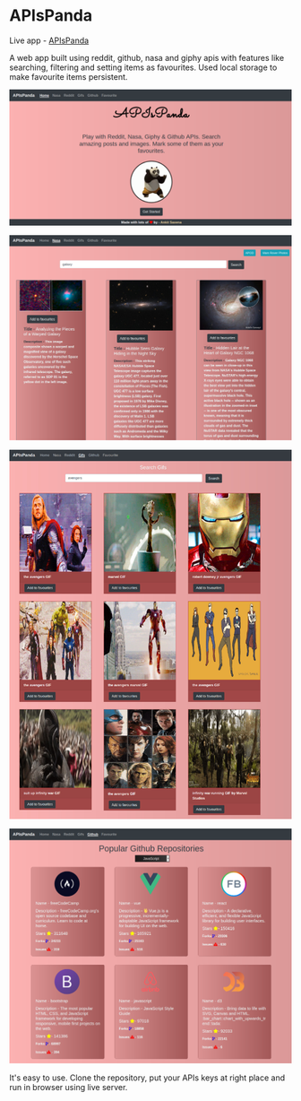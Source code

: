 
# APIsPanda

Live app - [APIsPanda](https://ankitsaxena21.github.io/APIsPanda/index.html)

A web app built using reddit, github, nasa and giphy apis with features like searching, filtering and setting items as favourites. Used local storage to make favourite items persistent.


![Home Page](https://raw.githubusercontent.com/ankitsaxena21/APIsPanda/master/screenshots/Screenshot_2020-06-14%20APIsPanda.png)

![Nasa](https://raw.githubusercontent.com/ankitsaxena21/APIsPanda/master/screenshots/Screenshot_2020-06-14%20Nasa.png)

![Gifs](https://raw.githubusercontent.com/ankitsaxena21/APIsPanda/master/screenshots/Screenshot_2020-06-14%20APIsPanda(1).jpg)

![Github](https://raw.githubusercontent.com/ankitsaxena21/APIsPanda/master/screenshots/Screenshot_2020-06-14%20APIsPanda(1).png)

It's easy to use. Clone the repository, put your APIs keys at right place and run in browser using live server.
